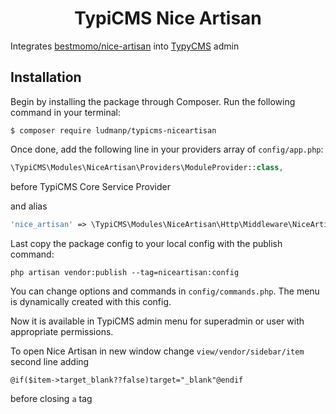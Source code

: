 <h1 align="center">TypiCMS Nice Artisan</h1>

Integrates [bestmomo/nice-artisan](https://github.com/bestmomo/nice-artisan) into [TypyCMS](https://github.com/TypiCMS/Base) admin

## Installation

Begin by installing the package through Composer. Run the following command in your terminal:

```
$ composer require ludmanp/typicms-niceartisan
```

Once done, add the following line in your providers array of `config/app.php`:

```php
\TypiCMS\Modules\NiceArtisan\Providers\ModuleProvider::class,
```

before TypiCMS Core Service Provider 

and alias 

```php
'nice_artisan' => \TypiCMS\Modules\NiceArtisan\Http\Middleware\NiceArtisan::class,
```

Last copy the package config to your local config with the publish command:

```
php artisan vendor:publish --tag=niceartisan:config
``` 

You can change options and commands in `config/commands.php`. The menu is dynamically created with this config.
 
Now it is available in TypiCMS admin menu for superadmin or user with appropriate permissions. 

To open Nice Artisan in new window change `view/vendor/sidebar/item` second line adding
```
@if($item->target_blank??false)target="_blank"@endif
``` 
before closing `a` tag